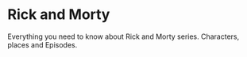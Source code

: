 # Rick and Morty
Everything you need to know about Rick and Morty series. Characters, places and Episodes.
